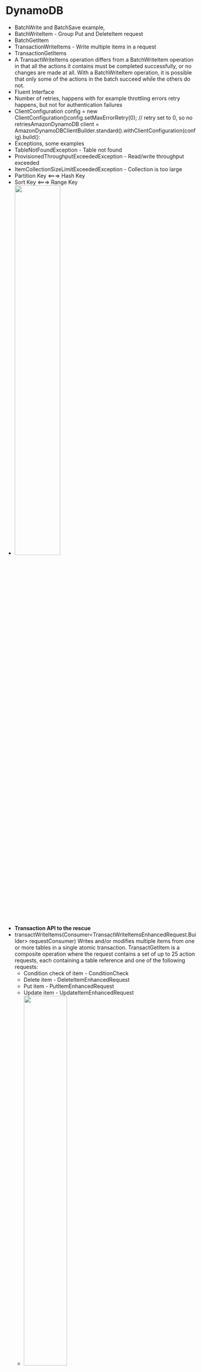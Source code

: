 # DynamoDB
- BatchWrite and BatchSave example,
- BatchWriteItem - Group Put and DeleteItem request
- BatchGetItem
- TransactionWriteItems - Write multiple items in a request
- TransactionGetItems
- A TransactWriteItems operation differs from a BatchWriteItem operation in that all the actions it contains must be completed successfully, or no changes are made at all. With a BatchWriteItem operation, it is possible that only some of the actions in the batch succeed while the others do not.
- Fluent Interface
- Number of retries, happens with for example  throttling errors retry happens, but not for authentication failures
- ClientConfiguration config = new ClientConfiguration()config.setMaxErrorRetry(0); // retry set to 0, so no retriesAmazonDynamoDB client = AmazonDynamoDBClientBuilder.standard().withClientConfiguration(config).build():
- Exceptions, some examples
- TableNotFoundException - Table not found
- ProvisionedThroughputExceededException - Read/write throughput exceeded
- ItemCollectionSizeLimitExceededException - Collection is too large
- Partition Key <===> Hash Key
- Sort Key        <===> Range Key
- <img src="https://user-images.githubusercontent.com/52529498/214911292-19fd8a29-39e3-4f83-ae19-6fec8fa11b9b.png" width=50% height=50%>
- **Transaction API to the rescue**
- transactWriteItems(Consumer<TransactWriteItemsEnhancedRequest.Builder> requestConsumer)
Writes and/or modifies multiple items from one or more tables in a single atomic transaction. TransactGetItem is a composite operation where the request contains a set of up to 25 action requests, each containing a table reference and one of the following requests:
  * Condition check of item - ConditionCheck
  * Delete item - DeleteItemEnhancedRequest
  * Put item - PutItemEnhancedRequest
  * Update item - UpdateItemEnhancedRequest
  * <img src="https://user-images.githubusercontent.com/52529498/214924115-2428654f-b7bb-4ea1-a634-c5602952b5f5.png" width=50% height=50%>
 ``` .withConditionExpression("amount > : purchaseAmount")
   .withUpdateExpression ("SET amount = amount :purchaseAmount, version
  .withReturnValuesOnConditionCheckFailure("ALL_OLD")
   •withExpressionAttributeValues(": purchaseAmount"
   , new AttributeValue().withN("6"): "versionIncrement"
new AttributeValue().withN(“1”)
));

import software.amazon.awssdk.services.dynamodb.model.TransactionCanceledException;

TransactionCanceledException t) {
    t.cancellationReasons()
```
* https://docs.aws.amazon.com/amazondynamodb/latest/developerguide/transaction-example.html


# Java dynamodb
- https://docs.aws.amazon.com/amazondynamodb/latest/developerguide/CodeSamples.Java.html
- https://github.com/awsdocs/aws-doc-sdk-examples
- https://docs.aws.amazon.com/amazondynamodb/latest/developerguide/transaction-example.html
- https://docs.aws.amazon.com/amazondynamodb/latest/developerguide/DynamoDBMapper.BatchWriteExample.html
https://docs.aws.amazon.com/amazondynamodb/latest/developerguide/transaction-apis.html
- https://mkyong.com/java/how-to-check-which-jdk-version-compiled-the-class/
- https://docs.aws.amazon.com/amazondynamodb/latest/APIReference/API_TransactWriteItems.html
-http://docs.glngn.com/latest/api/software.amazon.awssdk.dynamodb/software/amazon/awssdk/services/dynamodb/model/TransactWriteItemsRequest.Builder.html#transactItems-java.util.Collection-
-https://sdk.amazonaws.com/java/api/latest/software/amazon/awssdk/enhanced/dynamodb/DynamoDbEnhancedClient.html#transactWriteItems(java.util.function.Consumer)
- https://github.com/aws/aws-sdk-java-v2/blob/master/archetypes/archetype-app-quickstart/README.md
- https://github.com/awsdocs/aws-doc-sdk-examples/tree/main/javav2/example_code

# Check ports open/bound for listening,
- lsof -i -P | grep LISTEN | grep $PORT
- lsof -iTCP -sTCP:LISTEN -n -P
- kill process bound/listening to port 9000, kill -9 $(lsof -t -i:9000)
- javap -verbose ClassFile

# Run dynamodb locally
- https://docs.aws.amazon.com/amazondynamodb/latest/developerguide/DynamoDBLocal.DownloadingAndRunning.html
- https://docs.aws.amazon.com/amazondynamodb/latest/developerguide/CodeSamples.Java.html
- https://docs.aws.amazon.com/AWSJavaSDK/latest/javadoc/index.html?com/amazonaws/services/dynamodbv2/datamodeling/package-summary.html


# docker-compose.yml, dynamodb local
- docker-compose content
```
version: '3.8'
services:
  dynamodb-local:
    command: "-jar DynamoDBLocal.jar -sharedDb -dbPath ./data"
    image: "amazon/dynamodb-local:latest"
    container_name: dynamodb-local
    ports:
      - "8000:8000"
    volumes:
      - "./docker/dynamodb:/home/dynamodblocal/data"
    working_dir: /home/dynamodblocal
```
- deploy docker, *docker-compose up* 
- https://docs.aws.amazon.com/amazondynamodb/latest/developerguide/DynamoDBLocal.UsageNotes.html

# create local table
```
aws dynamodb create-table \
    --table-name Book \
    --attribute-definitions \
        AttributeName=id,AttributeType=S \
    --key-schema \
        AttributeName=id,KeyType=HASH \
    --provisioned-throughput \
        ReadCapacityUnits=1,WriteCapacityUnits=1 \
    --table-class STANDARD \
    --endpoint-url http://localhost:8000
```

# list local tables
'''
aws dynamodb list-tables --endpoint-url http://localhost:8000
```

# create a table
```
aws dynamodb create-table \
    --table-name Book \
    --attribute-definitions \
        AttributeName=id,AttributeType=S \
    --key-schema \
        AttributeName=id,KeyType=HASH \
    --provisioned-throughput \
        ReadCapacityUnits=1,WriteCapacityUnits=1 \
    --table-class STANDARD \
    --profile=tst
```

# Notes
# Mulitple git used id's on one machine
- https://www.freecodecamp.org/news/how-to-handle-multiple-git-configurations-in-one-machine/
